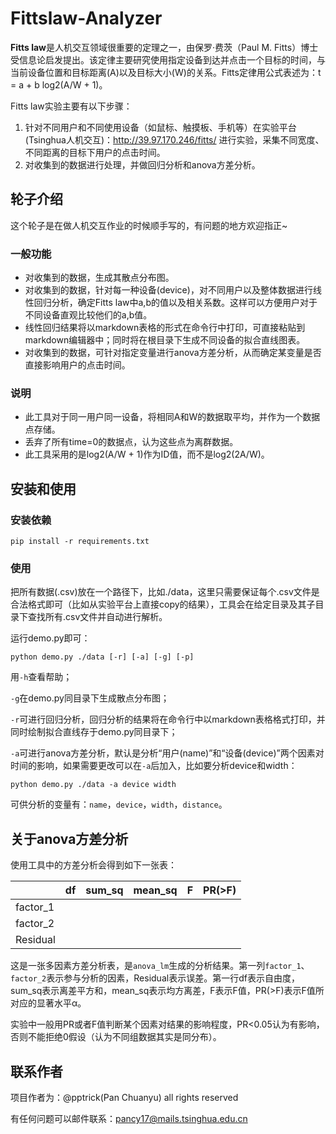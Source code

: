 # Fittslaw-Analyzer
**Fitts law**是人机交互领域很重要的定理之一，由保罗·费茨（Paul M. Fitts）博士受信息论启发提出。该定律主要研究使用指定设备到达并点击一个目标的时间，与当前设备位置和目标距离(A)以及目标大小(W)的关系。Fitts定律用公式表述为：t = a + b log2(A/W + 1)。

Fitts law实验主要有以下步骤：

1. 针对不同用户和不同使用设备（如鼠标、触摸板、手机等）在实验平台(Tsinghua人机交互)：http://39.97.170.246/fitts/ 进行实验，采集不同宽度、不同距离的目标下用户的点击时间。
2. 对收集到的数据进行处理，并做回归分析和anova方差分析。

## 轮子介绍

这个轮子是在做人机交互作业的时候顺手写的，有问题的地方欢迎指正~

### 一般功能

- 对收集到的数据，生成其散点分布图。
- 对收集到的数据，针对每一种设备(device)，对不同用户以及整体数据进行线性回归分析，确定Fitts law中a,b的值以及相关系数。这样可以方便用户对于不同设备直观比较他们的a,b值。
- 线性回归结果将以markdown表格的形式在命令行中打印，可直接粘贴到markdown编辑器中；同时将在根目录下生成不同设备的拟合直线图表。
- 对收集到的数据，可针对指定变量进行anova方差分析，从而确定某变量是否直接影响用户的点击时间。

### 说明

- 此工具对于同一用户同一设备，将相同A和W的数据取平均，并作为一个数据点存储。
- 丢弃了所有time=0的数据点，认为这些点为离群数据。
- 此工具采用的是log2(A/W + 1)作为ID值，而不是log2(2A/W)。

## 安装和使用

### 安装依赖

```shell
pip install -r requirements.txt
```

### 使用

把所有数据(.csv)放在一个路径下，比如./data，这里只需要保证每个.csv文件是合法格式即可（比如从实验平台上直接copy的结果），工具会在给定目录及其子目录下查找所有.csv文件并自动进行解析。

运行demo.py即可：

```shell
python demo.py ./data [-r] [-a] [-g] [-p]
```

用`-h`查看帮助；

`-g`在demo.py同目录下生成散点分布图；

`-r`可进行回归分析，回归分析的结果将在命令行中以markdown表格格式打印，并同时绘制拟合直线存于demo.py同目录下；

`-a`可进行anova方差分析，默认是分析“用户(name)”和“设备(device)”两个因素对时间的影响，如果需要更改可以在`-a`后加入，比如要分析device和width：

```shell
python demo.py ./data -a device width
```

可供分析的变量有：`name`，`device`，`width`，`distance`。

## 关于anova方差分析

使用工具中的方差分析会得到如下一张表：

|          | df   | sum_sq | mean_sq | F    | PR(>F) |
| -------- | ---- | ------ | ------- | ---- | ------ |
| factor_1 |      |        |         |      |        |
| factor_2 |      |        |         |      |        |
| Residual |      |        |         |      |        |

这是一张多因素方差分析表，是`anova_lm`生成的分析结果。第一列`factor_1`、`factor_2`表示参与分析的因素，Residual表示误差。第一行df表示自由度，sum_sq表示离差平方和，mean_sq表示均方离差，F表示F值，PR(>F)表示F值所对应的显著水平α。

实验中一般用PR或者F值判断某个因素对结果的影响程度，PR<0.05认为有影响，否则不能拒绝0假设（认为不同组数据其实是同分布）。

## 联系作者

项目作者为：@pptrick(Pan Chuanyu)	all rights reserved

有任何问题可以邮件联系：pancy17@mails.tsinghua.edu.cn

